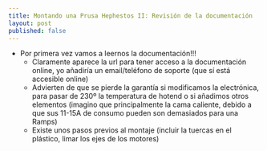 ```yaml
---
title: Montando una Prusa Hephestos II: Revisión de la documentación
layout: post
published: false
---
```

* Por primera vez vamos a leernos la documentación!!!
	* Claramente aparece la url para tener acceso a la documentación online, yo añadiría un email/teléfono de soporte (que sí está accesible online)
	* Advierten de que se pierde la garantía si modificamos la electrónica, para pasar de 230º la temperatura de hotend o si añadimos otros elementos (imagino que principalmente la cama caliente, debido a que sus 11-15A de consumo pueden son demasiados para una Ramps)
	* Existe unos pasos previos al montaje (incluir la tuercas en el plástico, limar los ejes 
	de los motores)